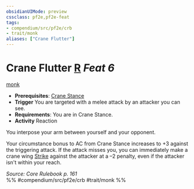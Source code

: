 ```yaml
---
obsidianUIMode: preview
cssclass: pf2e,pf2e-feat
tags:
- compendium/src/pf2e/crb
- trait/monk
aliases: ["Crane Flutter"]
---
```

# Crane Flutter  [R](/rules/core-rulebook/chapter-9-playing-the-game.md#Actions "Reaction") *Feat 6*  
[monk](/rules/traits/monk.md)  

- **Prerequisites**: [Crane Stance](/compendium/feats/crane-stance.md)
- **Trigger** You are targeted with a melee attack by an attacker you can see.
- **Requirements**: You are in Crane Stance.
- **Activity** Reaction

You interpose your arm between yourself and your opponent.

Your circumstance bonus to AC from Crane Stance increases to +3 against the triggering attack. If the attack misses you, you can immediately make a crane wing [Strike](/rules/actions/strike.md) against the attacker at a –2 penalty, even if the attacker isn't within your reach.

*Source: Core Rulebook p. 161*  
%% #compendium/src/pf2e/crb #trait/monk %%